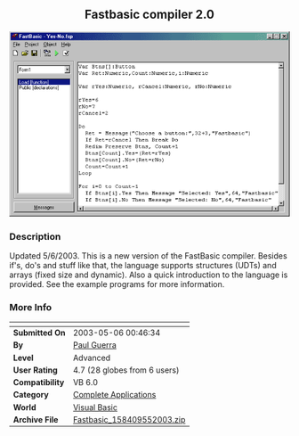 ﻿<div align="center">

## Fastbasic compiler 2\.0

<img src="PIC2003522015194446.gif">
</div>

### Description

Updated 5/6/2003. This is a new version of the FastBasic compiler. Besides if's, do's and stuff like that, the language supports structures (UDTs) and arrays (fixed size and dynamic). Also a quick introduction to the language is provided. See the example programs for more information.
 
### More Info
 


<span>             |<span>
---                |---
**Submitted On**   |2003-05-06 00:46:34
**By**             |[Paul Guerra](https://github.com/Planet-Source-Code/PSCIndex/blob/master/ByAuthor/paul-guerra.md)
**Level**          |Advanced
**User Rating**    |4.7 (28 globes from 6 users)
**Compatibility**  |VB 6\.0
**Category**       |[Complete Applications](https://github.com/Planet-Source-Code/PSCIndex/blob/master/ByCategory/complete-applications__1-27.md)
**World**          |[Visual Basic](https://github.com/Planet-Source-Code/PSCIndex/blob/master/ByWorld/visual-basic.md)
**Archive File**   |[Fastbasic\_158409552003\.zip](https://github.com/Planet-Source-Code/paul-guerra-fastbasic-compiler-2-0__1-45163/archive/master.zip)








